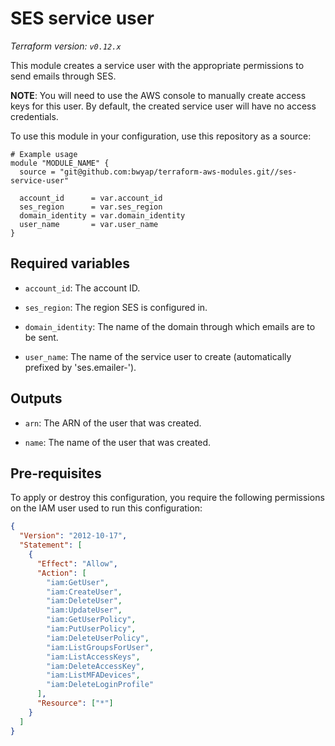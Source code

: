 # SES service user

_Terraform version: `v0.12.x`_

This module creates a service user with the appropriate permissions to send emails through SES.

**NOTE**: You will need to use the AWS console to manually create access keys for this user. By default, the created service user will have no access credentials.

To use this module in your configuration, use this repository as a source:

```hcl
# Example usage
module "MODULE_NAME" {
  source = "git@github.com:bwyap/terraform-aws-modules.git//ses-service-user"

  account_id      = var.account_id
  ses_region      = var.ses_region
  domain_identity = var.domain_identity
  user_name       = var.user_name
}
```

## Required variables

- `account_id`: The account ID.

- `ses_region`: The region SES is configured in.

- `domain_identity`: The name of the domain through which emails are to be sent.

- `user_name`: The name of the service user to create (automatically prefixed by 'ses.emailer-').

## Outputs

- `arn`: The ARN of the user that was created.

- `name`: The name of the user that was created.

## Pre-requisites

To apply or destroy this configuration, you require the following permissions on the IAM user used to run this configuration:

```json
{
  "Version": "2012-10-17",
  "Statement": [
    {
      "Effect": "Allow",
      "Action": [
        "iam:GetUser",
        "iam:CreateUser",
        "iam:DeleteUser",
        "iam:UpdateUser",
        "iam:GetUserPolicy",
        "iam:PutUserPolicy",
        "iam:DeleteUserPolicy",
        "iam:ListGroupsForUser",
        "iam:ListAccessKeys",
        "iam:DeleteAccessKey",
        "iam:ListMFADevices",
        "iam:DeleteLoginProfile"
      ],
      "Resource": ["*"]
    }
  ]
}
```
